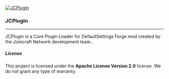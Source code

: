 [![JCPlugin](https://github.com/Jomcraft-Network/JCPlugin/actions/workflows/build.yml/badge.svg?branch=master)](https://github.com/Jomcraft-Network/JCPlugin/actions/workflows/build.yml)

### JCPlugin

---

JCPlugin is a Core Plugin Loader for DefaultSettings Forge mod created by the Jomcraft Network development team..

##### License

This project is licensed under the **Apache License Version 2.0** license. We do not grant any type of warranty.
